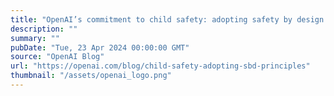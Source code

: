 ```yaml
---
title: "OpenAI’s commitment to child safety: adopting safety by design principles"
description: ""
summary: ""
pubDate: "Tue, 23 Apr 2024 00:00:00 GMT"
source: "OpenAI Blog"
url: "https://openai.com/blog/child-safety-adopting-sbd-principles"
thumbnail: "/assets/openai_logo.png"
---
```



